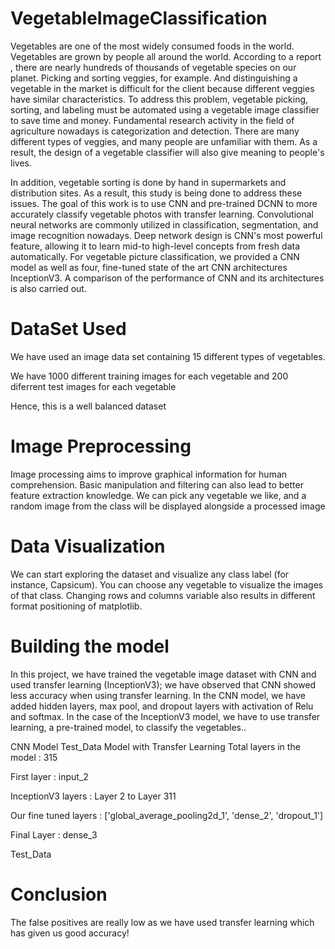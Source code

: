 # VegetableImageClassification

Vegetables are one of the most widely consumed foods in the world. Vegetables are grown by people all around the world. According to a report , there are nearly hundreds of thousands of vegetable species on our planet. Picking and sorting veggies, for example. And distinguishing a vegetable in the market is difficult for the client because different veggies have similar characteristics. To address this problem, vegetable picking, sorting, and labeling must be automated using a vegetable image classifier to save time and money. Fundamental research activity in the field of agriculture nowadays is categorization and detection. There are many different types of veggies, and many people are unfamiliar with them. As a result, the design of a vegetable classifier will also give meaning to people's lives.

In addition, vegetable sorting is done by hand in supermarkets and distribution sites. As a result, this study is being done to address these issues. The goal of this work is to use CNN and pre-trained DCNN to more accurately classify vegetable photos with transfer learning. Convolutional neural networks are commonly utilized in classification, segmentation, and image recognition nowadays. Deep network design is CNN's most powerful feature, allowing it to learn mid-to high-level concepts from fresh data automatically. For vegetable picture classification, we provided a CNN model as well as four, fine-tuned state of the art CNN architectures InceptionV3. A comparison of the performance of CNN and its architectures is also carried out.



# DataSet Used
We have used an image data set containing 15 different types of vegetables.

We have 1000 different training images for each vegetable and 200 diferrent test images for each vegetable

Hence, this is a well balanced dataset

# Image Preprocessing
Image processing aims to improve graphical information for human comprehension. Basic manipulation and filtering can also lead to better feature extraction knowledge. We can pick any vegetable we like, and a random image from the class will be displayed alongside a processed image

# Data Visualization
We can start exploring the dataset and visualize any class label (for instance, Capsicum). You can choose any vegetable to visualize the images of that class. Changing rows and columns variable also results in different format positioning of matplotlib.


# Building the model
In this project, we have trained the vegetable image dataset with CNN and used transfer learning (InceptionV3); we have observed that CNN showed less accuracy when using transfer learning. In the CNN model, we have added hidden layers, max pool, and dropout layers with activation of Relu and softmax. In the case of the InceptionV3 model, we have to use transfer learning, a pre-trained model, to classify the vegetables..

CNN Model
Test_Data
Model with Transfer Learning
Total layers in the model : 315

First layer : input_2

InceptionV3 layers : Layer 2 to Layer 311

Our fine tuned layers : ['global_average_pooling2d_1', 'dense_2', 'dropout_1']

Final Layer : dense_3

Test_Data


# Conclusion
The false positives are really low as we have used transfer learning which has given us good accuracy!
